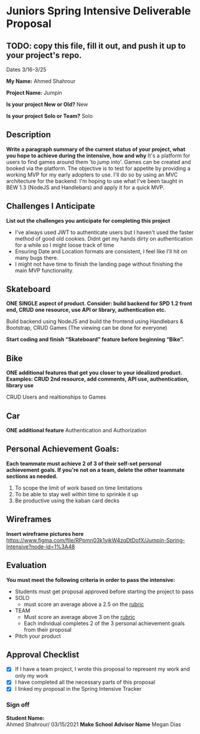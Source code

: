 # Juniors Spring Intensive Deliverable Proposal

## TODO: copy this file, fill it out, and push it up to your project's repo.

Dates 3/16-3/25

**My Name:** 
Ahmed Shahrour


**Project Name:** 
Jumpin

**Is your project New or Old?**
New

**Is your project Solo or Team?**
Solo

## Description

**Write a paragraph summary of the current status of your project, what you hope to achieve during the intensive, how and why**
It's a platform for users to find games around them 'to jump into'. Games can be created and booked via the platform. The objective is to test for appetite by providing a working MVP for my early adopters to use. I'll do so by using an MVC architecture for the backend. I'm hoping to use what I've been taught in BEW 1.3 (NodeJS and Handlebars) and apply it for a quick MVP.


## Challenges I Anticipate

**List out the challenges you anticipate for completing this project**
- I've always used JWT to authenticate users but I haven't used the faster method of good old cookies. Didnt get my hands dirty on authentication for a while so I might loose track of time
- Ensuring Date and Location formats are consistent, I feel like I'll hit on many bugs there.
- I might not have time to finish the landing page without finishing the main MVP functionality.

## Skateboard

**ONE SINGLE aspect of product. Consider: build backend for SPD 1.2 front end, CRUD one resource, use API or library, authentication etc.**

Build backend using NodeJS and build the frontend using Handlebars & Bootstrap, CRUD Games (The viewing can be done for everyone)

**Start coding and finish “Skateboard” feature before beginning “Bike”.** 

## Bike
**ONE additional features that get you closer to your idealized product. Examples: CRUD 2nd resource, add comments, API use, authentication, library use** 

CRUD Users and realtionships to Games

## Car
**ONE additional feature**
Authentication and Authorization 


## Personal Achievement Goals:

**Each teammate must achieve 2 of 3 of their self-set personal achievement goals. If you're not on a team, delete the other teammate sections as needed.**

1. To scope the limit of work based on time limitations
2. To be able to stay well within time to sprinkle it up
3. Be productive using the kaban card decks

## Wireframes

**Insert wireframe pictures here**
https://www.figma.com/file/RPpmn03k1yikW4zqDtDofX/Jumpin-Spring-Intensive?node-id=1%3A48

## Evaluation

**You must meet the following criteria in order to pass the intensive:**

- Students must get proposal approved before starting the project to pass
- SOLO 
    - must score an average above a 2.5 on the [rubric]
- TEAM 
    - Must score an average above 3 on the [rubric]
    - Each individual completes 2 of the 3 personal achievement goals from their proposal
- Pitch your product

[rubric]:https://docs.google.com/document/d/1IOQDmohLBEBT-hyr-2vgw1mbZUNsq3fHxVfH0oRmVt0/edit


## Approval Checklist
- [x] If I have a team project, I wrote this proposal to represent my work and only my work
- [x] I have completed all the necessary parts of this proposal
- [x] I linked my proposal in the Spring Intensive Tracker

### Sign off

**Student Name:**                
Ahmed Shahrour/ 03/15/2021
**Make School Advisor Name**
Megan Dias